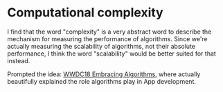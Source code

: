 # Computational complexity

I find that the word "complexity" is a very abstract word to describe the mechanism for measuring the performance of algorithms. Since we're actually measuring the scalability of algorithms, not their absolute performance, I think the word "scalability" would be better suited for that instead.

Prompted the idea: [WWDC18 Embracing Algorithms](https://developer.apple.com/videos/play/wwdc2018/223/), where actually beautifully explained the role algorithms play in App development.